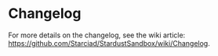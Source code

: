 # Changelog

For more details on the changelog, see the wiki article: <https://github.com/Starciad/StardustSandbox/wiki/Changelog>.